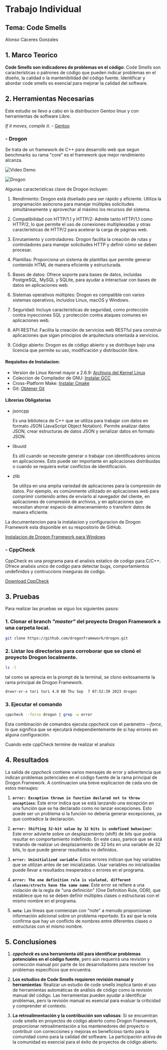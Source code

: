 # Trabajo Individual

## Tema: Code Smells

Alonso Cáceres Gonzales

## 1. Marco Teorico

**Code Smells son indicadores de problemas en el código**: Code Smells son características o patrones de código que pueden indicar problemas en el diseño, la calidad o la mantenibilidad del código fuente. Identificar y abordar code smells es esencial para mejorar la calidad del software.

## 2. Herramientas Necesarias

Este estudio se llevo a cabo en la distribucion Gentoo linux y con herramientas de software Libre.

<em>If it moves, compile it.</em> - [Gentoo](https://www.gentoo.org/)

### - Drogon

Se trata de un framework de C++ para desarrollo web que segun benchmarks su rama "core" es el framework que mejor rendimiento alcanza. 

![Video Demo](https://ulima-edu-pe.zoom.us/rec/play/OHqwBLQvAfS6vQNOp5WsLLZpAqUrc7KQvxKS0n15C6bF-iOE4y22sT9XJlomlixBk9p3sQmaiVLn1MTw.HgVloU0s42H9pmC6?canPlayFromShare=true&from=my_recording&continueMode=true&componentName=rec-play&originRequestUrl=https%3A%2F%2Fulima-edu-pe.zoom.us%2Frec%2Fshare%2FOz2wfwGjhPhSw-kG3WSfrdDkO9BmvmRgjnWGB3NXlH2jFWR7yRuaim-G_0bW-830.n6NQOY1Hw0DGEkL2)

![Drogon](https://github.com/DarkShadow76/ArquiSoft-Grupo1/blob/master/trabajoIndividual/AlonsoCaceres/benchmark.png)

Algunas características clave de Drogon incluyen:

  1. Rendimiento: Drogon está diseñado para ser rápido y eficiente. Utiliza la programación asíncrona para manejar múltiples solicitudes simultáneamente y aprovechar al máximo los recursos del sistema.

  2. Compatibilidad con HTTP/1.1 y HTTP/2: Admite tanto HTTP/1.1 como HTTP/2, lo que permite el uso de conexiones multiplexadas y otras características de HTTP/2 para acelerar la carga de páginas web.

  3. Enrutamiento y controladores: Drogon facilita la creación de rutas y controladores para manejar solicitudes HTTP y definir cómo se deben procesar.

  4. Plantillas: Proporciona un sistema de plantillas que permite generar contenido HTML de manera eficiente y estructurada.

  5. Bases de datos: Ofrece soporte para bases de datos, incluidas PostgreSQL, MySQL y SQLite, para ayudar a interactuar con bases de datos en aplicaciones web.

  6. Sistemas operativos múltiples: Drogon es compatible con varios sistemas operativos, incluidos Linux, macOS y Windows.

  7. Seguridad: Incluye características de seguridad, como protección contra inyecciones SQL y protección contra ataques comunes en aplicaciones web.

  8. API RESTful: Facilita la creación de servicios web RESTful para construir aplicaciones que sigan principios de arquitectura orientada a servicios.

  9. Código abierto: Drogon es de código abierto y se distribuye bajo una licencia que permite su uso, modificación y distribución libre.

#### Requisitos de Instalacion:

- Version de Linux Kernel mayor a 2.6.9: [Archivos del Kernel Linux](https://www.kernel.org/)
- Coleccion de Compilador de GNU: [Instalar GCC](https://gcc.gnu.org/)
- Cross-Platform Make: [Instalar Cmake](https://github.com/drogonframework/drogon/wiki/ENG-02-Installation)
- Git: [Obtener Git](https://git-scm.com/)

#### Librerias Obligatorias
 
- jsoncpp

  Es una biblioteca de C++ que se utiliza para trabajar con datos en formato JSON (JavaScript Object Notation). Permite analizar datos JSON, crear estructuras de datos JSON y serializar datos en formato JSON.

- libuuid

  Es útil cuando se necesite generar o trabajar con identificadores únicos en aplicaciones. Esto puede ser importante en aplicaciones distribuidas o cuando se requiera evitar conflictos de identificación.

- zlib

  Se utiliza en una amplia variedad de aplicaciones para la compresión de datos. Por ejemplo, es comúnmente utilizado en aplicaciones web para comprimir contenido antes de enviarlo al navegador del cliente, en aplicaciones de compresión de archivos, y en aplicaciones que necesitan ahorrar espacio de almacenamiento o transferir datos de manera eficiente.

La documentancion para la instalacion y configuracion de Drogon Framework esta disponible en su respositorio de GitHub.

[Instalacion de Drogon Framework para Windows](https://github.com/drogonframework/drogon/wiki/ENG-02-Installation#windows)

### - CppCheck

CppCheck es una programa para el analisis estatico de codigo para C/C++. Ofrece analisis unico de codigo para detectar bugs, comportamientos undefinidos y contruccions inseguras de codigo.

[Download CppCheck](https://cppcheck.sourceforge.io/)

## 3. Pruebas

Para realizar las pruebas se siguo los siguientes pasos:

### 1. Clonar el branch <em>"master"</em> del proyecto Drogon Framework a una carpeta local.

```bash
git clone https://github.com/drogonframework/drogon.git
```

### 2. Listar los directorios para corroborar que se clonó el proyecto Drogon localmente.

```bash
ls -l
```
tal como se aprecia en la prompt de la terminal, se clono exitosamente la rama principal de Drogon Framework.

```bash
drwxr-xr-x tori tori 4.0 KB Thu Sep  7 07:52:39 2023 drogon
```

### 3. Ejecutar el comando

```bash
cppcheck --force drogon | grep -w error
```

Esta combinación de comandos ejecuta <em>cppcheck</em> con el parámetro <em>--force</em>, lo que significa que se ejecutará independientemente de si hay errores en alguna configuración.

Cuando este cppCheck termine de realizar el analisis

## 4. Resultados

La salida de <em>cppcheck</em> contiene varios mensajes de error y advertencia que indican problemas potenciales en el código fuente de la rama principal de Drogon Framework. A continuacion una breve explicacion de cada uno de estos mensajes:

1. **`error: Exception thrown in function declared not to throw exceptions`**: Este error indica que se está lanzando una excepción en una función que se ha declarado como no lanzar excepciones. Esto puede ser un problema si la función no debería generar excepciones, ya que contradice la declaración.

2. **`error: Shifting 32-bit value by 32 bits is undefined behaviour`**: Este error advierte sobre un desplazamiento (shift) de bits que podría resultar en comportamiento indefinido. En este caso, parece que se está tratando de realizar un desplazamiento de 32 bits en una variable de 32 bits, lo que puede generar resultados no definidos.

3. **`error: Uninitialized variable`**: Estos errores indican que hay variables que se utilizan antes de ser inicializadas. Usar variables no inicializadas puede llevar a resultados inesperados o errores en el programa.

4. **`error: The one definition rule is violated, different classes/structs have the same name`**: Este error se refiere a una violación de la regla de "una definición" (One Definition Rule, ODR), que establece que no se deben definir múltiples clases o estructuras con el mismo nombre en el programa.

5. **`note`**: Las líneas que comienzan con "note" a menudo proporcionan información adicional sobre un problema reportado. Es asi que la nota confirma que hay un conflicto de nombres entre diferentes clases o estructuras con el mismo nombre.

## 5. Conclusiones

1. **<em>cppcheck</em> es una herramienta útil para identificar problemas potenciales en el código fuente**, pero aún requerirá una revisión y corrección manual por parte de los desarrolladores para resolver los problemas específicos que encuentra.


2. **Los estudios de Code Smells requieren revisión manual y herramientas**: Realizar un estudio de code smells implica tanto el uso de herramientas automáticas de análisis de código como la revisión manual del código. Las herramientas pueden ayudar a identificar problemas, pero la revisión manual es esencial para evaluar la criticidad y comprender el contexto.

3. **La retroalimentación y la contribución son valiosas**: Si se encuentran code smells en proyectos de código abierto como Drogon Framework, proporcionar retroalimentación a los mantenedores del proyecto o contribuir con correcciones y mejoras es beneficioso tanto para la comunidad como para la calidad del software. La participación activa de la comunidad es esencial para el éxito de proyectos de código abierto.
